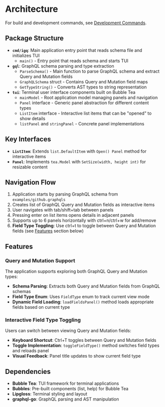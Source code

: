 # Architecture

For build and development commands, see [Development Commands](development.md).

## Package Structure
- **`cmd/igq`**: Main application entry point that reads schema file and initializes TUI
  - `main()` - Entry point that reads schema and starts TUI
- **`gql`**: GraphQL schema parsing and type extraction
  - `ParseSchema()` - Main function to parse GraphQL schema and extract Query and Mutation fields
  - `GraphQLSchema` struct - Contains Query and Mutation field maps
  - `GetTypeString()` - Converts AST types to string representation
- **`tui`**: Terminal user interface components built on Bubble Tea
  - `mainModel` - Root application model managing panels and navigation
  - `Panel` interface - Generic panel abstraction for different content types
  - `ListItem` interface - Interactive list items that can be "opened" to show details
  - `listPanel` and `stringPanel` - Concrete panel implementations

## Key Interfaces
- **`ListItem`**: Extends `list.DefaultItem` with `Open() Panel` method for interactive items
- **`Panel`**: Implements `tea.Model` with `SetSize(width, height int)` for resizable content

## Navigation Flow
1. Application starts by parsing GraphQL schema from `examples/github.graphqls`
2. Creates list of GraphQL Query and Mutation fields as interactive items
3. User navigates with tab/shift+tab between panels
4. Pressing enter on list items opens details in adjacent panels
5. Supports up to 6 panels horizontally with ctrl+n/ctrl+w for add/remove
6. **Field Type Toggling**: Use ctrl+t to toggle between Query and Mutation fields (see [Features](#features) section below)

## Features

### Query and Mutation Support
The application supports exploring both GraphQL Query and Mutation types:
- **Schema Parsing**: Extracts both Query and Mutation fields from GraphQL schemas
- **Field Type Enum**: Uses `FieldType` enum to track current view mode
- **Dynamic Field Loading**: `loadFieldsPanel()` method loads appropriate fields based on current type

### Interactive Field Type Toggling
Users can switch between viewing Query and Mutation fields:
- **Keyboard Shortcut**: Ctrl+T toggles between Query and Mutation fields
- **Toggle Implementation**: `toggleFieldType()` method switches field types and reloads panel
- **Visual Feedback**: Panel title updates to show current field type

## Dependencies
- **Bubble Tea**: TUI framework for terminal applications
- **Bubbles**: Pre-built components (list, help) for Bubble Tea
- **Lipgloss**: Terminal styling and layout
- **graphql-go**: GraphQL parsing and AST manipulation
